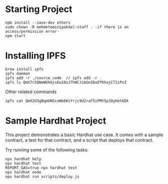 # Starting Project

```shell
npm install --save-dev ethers
sudo chown -R mehmeteminipekdal:staff . -if there is an access/permission error-
npm start
```

# Installing IPFS
```shell
brew install ipfs
ipfs daemon
ipfs add -r ./source_code  // ipfs add -r .                        
ipfs ls QmX7c5QNeWUkmjsEw18sJ7hHCJibGnSDxDfKhajCT2iPxZ
```
Other related commands
```shell
ipfs cat QmX2U3gBqmUNSceWb6HiYrjc9d2raF5iPMY5p38yHot6Dk
```

# Sample Hardhat Project

This project demonstrates a basic Hardhat use case. It comes with a sample contract, a test for that contract, and a script that deploys that contract.

Try running some of the following tasks:

```shell
npx hardhat help
npx hardhat test
REPORT_GAS=true npx hardhat test
npx hardhat node
npx hardhat run scripts/deploy.js
```
